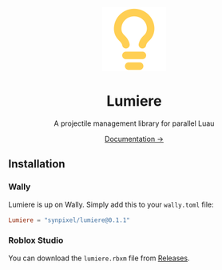 <div align="center">
    <img src="docs/public/logo.svg" width="128" alt="Logo"/>
    <h1>Lumiere</h1>
    <p>A projectile management library for parallel Luau</p>
    <a href="https://synpixel.github.io/lumiere/">Documentation →</a>
</div>

## Installation

### Wally

Lumiere is up on Wally. Simply add this to your `wally.toml` file:

```toml
Lumiere = "synpixel/lumiere@0.1.1"
```

### Roblox Studio

You can download the `lumiere.rbxm` file from [Releases](https://github.com/synpixel/lumiere/releases).
